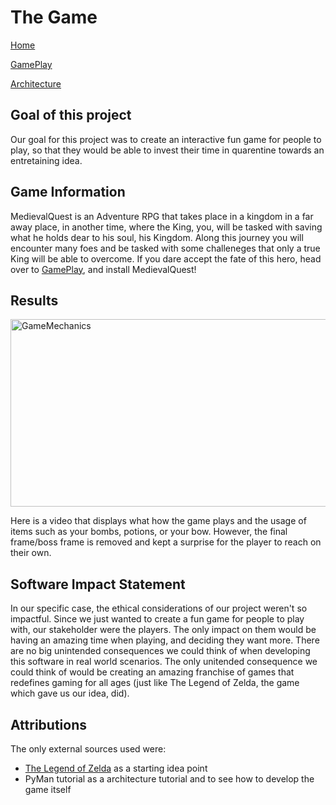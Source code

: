 # The Game

[Home](https://sd2020spring.github.io/Medieval-Quest/)

[GamePlay](https://sd2020spring.github.io/Medieval-Quest/GamePlay/)

[Architecture](https://sd2020spring.github.io/Medieval-Quest/Architecture/)

## Goal of this project

Our goal for this project was to create an interactive fun game for people to play, so that they would be able to invest their time in quarentine towards an entretaining idea.

## Game Information
MedievalQuest is an Adventure RPG that takes place in a kingdom in a far away place, in another time, where the King, you, will be tasked with saving what he holds dear to his soul, his Kingdom. Along this journey you will encounter many foes and be tasked with some challeneges that only a true King will be able to overcome. If you dare accept the fate of this hero, head over to [GamePlay](https://sd2020spring.github.io/Medieval-Quest/GamePlay/), and install MedievalQuest!
<br>

## Results 
<a href="http://www.youtube.com/watch?v=gs-uSgbGnQo ">
   <img alt="GameMechanics" src="http://img.youtube.com/vi/gs-uSgbGnQo/0.jpg"
   width="600" height="300">
</a>

Here is a video that displays what how the game plays and the usage of items such as your bombs, potions, or your bow. 
However, the final frame/boss frame is removed and kept a surprise for the player to reach on their own.
<br>

## Software Impact Statement 
In our specific case, the ethical considerations of our project weren't so impactful. Since we just wanted to create a fun game for people to play with, our stakeholder were the players. The only impact on them would be having an amazing time when playing, and deciding they want more. There are no big unintended consequences we could think of when developing this software in real world scenarios. The only unitended consequence we could think of would be creating an amazing franchise of games that redefines gaming for all ages (just like The Legend of Zelda, the game which gave us our idea, did).

## Attributions
The only external sources used were:
- <a href="https://en.wikipedia.org/wiki/The_Legend_of_Zelda">The Legend of Zelda</a> as a starting idea point <br>
- PyMan tutorial as a architecture tutorial and to see how to develop the game itself

